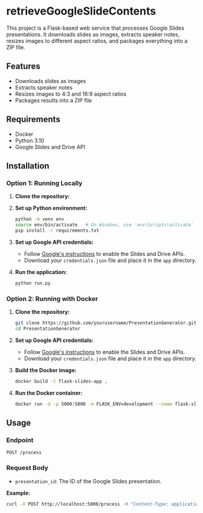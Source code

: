 # retrieveGoogleSlideContents
This project is a Flask-based web service that processes Google Slides presentations. It downloads slides as images, extracts speaker notes, resizes images to different aspect ratios, and packages everything into a ZIP file.

## Features
- Downloads slides as images
- Extracts speaker notes
- Resizes images to 4:3 and 16:9 aspect ratios
- Packages results into a ZIP file

## Requirements
- Docker
- Python 3.10
- Google Slides and Drive API

## Installation

### Option 1: Running Locally

1. **Clone the repository:**

2. **Set up Python environment:**
    ```bash
    python -m venv env
    source env/bin/activate   # On Windows, use `env\Scripts\activate`
    pip install -r requirements.txt
    ```

3. **Set up Google API credentials:**
    - Follow [Google's instructions](https://developers.google.com/slides/quickstart/python) to enable the Slides and Drive APIs.
    - Download your `credentials.json` file and place it in the `app` directory.

4. **Run the application:**
    ```bash
    python run.py
    ```

### Option 2: Running with Docker

1. **Clone the repository:**
    ```bash
    git clone https://github.com/yourusername/PresentationGenerator.git
    cd PresentationGenerator
    ```

2. **Set up Google API credentials:**
    - Follow [Google's instructions](https://developers.google.com/slides/quickstart/python) to enable the Slides and Drive APIs.
    - Download your `credentials.json` file and place it in the `app` directory.

3. **Build the Docker image:**
    ```bash
    docker build -t flask-slides-app .
    ```

4. **Run the Docker container:**
    ```bash
    docker run -d -p 5000:5000 -e FLASK_ENV=development --name flask-slides-app flask-slides-app
    ```

## Usage

### Endpoint

`POST /process`

### Request Body

- `presentation_id`: The ID of the Google Slides presentation.

**Example:**

```bash
curl -X POST http://localhost:5000/process -H "Content-Type: application/json" -d "{\"presentation_id\": \"your_presentation_id_here\"}" --output slides_data.zip

